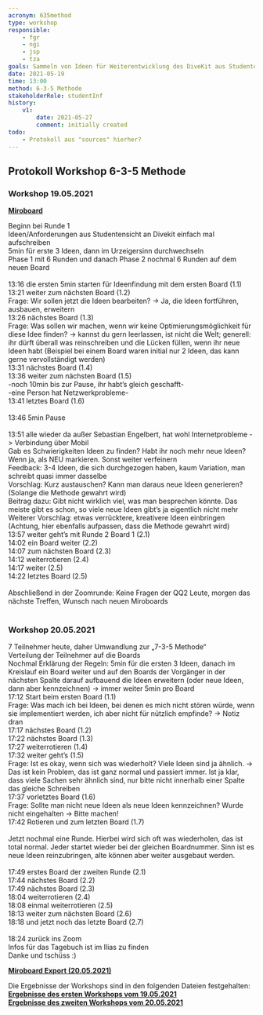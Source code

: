 ```yaml
---
acronym: 635method
type: workshop
responsible: 
    - fgr
    - ngi
    - jsp
    - tza
goals: Sammeln von Ideen für Weiterentwicklung des DiveKit aus Studenten-Sicht
date: 2021-05-19
time: 13:00
method: 6-3-5 Methode
stakeholderRole: studentInf
history:
    v1:
        date: 2021-05-27
        comment: initially created
todo:
    - Protokoll aus "sources" hierher?        
---
```


## Protokoll Workshop 6-3-5 Methode

### Workshop 19.05.2021

**[Miroboard](https://miro.com/app/board/o9J_lER6ffY=/)**

Beginn bei Runde 1  
Ideen/Anforderungen aus Studentensicht an Divekit einfach mal aufschreiben  
5min für erste 3 Ideen, dann im Urzeigersinn durchwechseln  
Phase 1 mit 6 Runden und danach Phase 2 nochmal 6 Runden auf dem neuen Board  
<br>
13:16 die ersten 5min starten für Ideenfindung mit dem ersten Board (1.1)  
13:21 weiter zum nächsten Board (1.2)  
Frage: Wir sollen jetzt die Ideen bearbeiten? -> Ja, die Ideen fortführen, ausbauen, erweitern  
13:26 nächstes Board (1.3)  
Frage: Was sollen wir machen, wenn wir keine Optimierungsmöglichkeit für diese Idee finden? -> kannst du gern leerlassen, ist nicht die Welt; generell: ihr dürft überall was reinschreiben und die Lücken füllen, wenn ihr neue Ideen habt (Beispiel bei einem Board waren initial nur 2 Ideen, das kann gerne vervollständigt werden)  
13:31 nächstes Board (1.4)  
13:36 weiter zum nächsten Board (1.5)  
-noch 10min bis zur Pause, ihr habt’s gleich geschafft-  
-eine Person hat Netzwerkprobleme-  
13:41 letztes Board (1.6)  
<br>
13:46 5min Pause  
<br>
13:51 alle wieder da außer Sebastian Engelbert, hat wohl Internetprobleme -> Verbindung über Mobil  
Gab es Schwierigkeiten Ideen zu finden? Habt ihr noch mehr neue Ideen? Wenn ja, als NEU markieren. Sonst weiter verfeinern  
Feedback: 3-4 Ideen, die sich durchgezogen haben, kaum Variation, man schreibt quasi immer dasselbe  
Vorschlag: Kurz austauschen? Kann man daraus neue Ideen generieren? (Solange die Methode gewahrt wird)  
Beitrag dazu: Gibt nicht wirklich viel, was man besprechen könnte. Das meiste gibt es schon, so viele neue Ideen gibt’s ja eigentlich nicht mehr  
Weiterer Vorschlag: etwas verrücktere, kreativere Ideen einbringen (Achtung, hier ebenfalls aufpassen, dass die Methode gewahrt wird)  
13:57 weiter geht’s mit Runde 2 Board 1 (2.1)  
14:02 ein Board weiter (2.2)  
14:07 zum nächsten Board (2.3)  
14:12 weiterrotieren (2.4)  
14:17 weiter (2.5)  
14:22 letztes Board (2.5)  
<br>
Abschließend in der Zoomrunde: Keine Fragen der QQ2 Leute, morgen das nächste Treffen, Wunsch nach neuen Miroboards
<br>
<br>

### Workshop 20.05.2021

7 Teilnehmer heute, daher Umwandlung zur „7-3-5 Methode“  
Verteilung der Teilnehmer auf die Boards  
Nochmal Erklärung der Regeln: 5min für die ersten 3 Ideen, danach im Kreislauf ein Board weiter und auf den Boards der Vorgänger in der nächsten Spalte darauf aufbauend die Ideen erweitern (oder neue Ideen, dann aber kennzeichnen) -> immer weiter 5min pro Board  
17:12 Start beim ersten Board (1.1)  
Frage: Was mach ich bei Ideen, bei denen es mich nicht stören würde, wenn sie implementiert werden, ich aber nicht für nützlich empfinde? -> Notiz dran  
17:17 nächstes Board (1.2)  
17:22 nächstes Board (1.3)  
17:27 weiterrotieren (1.4)  
17:32 weiter geht’s (1.5)  
Frage: Ist es okay, wenn sich was wiederholt? Viele Ideen sind ja ähnlich. -> Das ist kein Problem, das ist ganz normal und passiert immer. Ist ja klar, dass viele Sachen sehr ähnlich sind, nur bitte nicht innerhalb einer Spalte das gleiche Schreiben  
17:37 vorletztes Board (1.6)  
Frage: Sollte man nicht neue Ideen als neue Ideen kennzeichnen? Wurde nicht eingehalten -> Bitte machen!  
17:42 Rotieren und zum letzten Board (1.7)  
<br>
Jetzt nochmal eine Runde. Hierbei wird sich oft was wiederholen, das ist total normal. 
Jeder startet wieder bei der gleichen Boardnummer. Sinn ist es neue Ideen reinzubringen, alte können aber weiter ausgebaut werden. 
<br>
<br>
17:49 erstes Board der zweiten Runde (2.1)  
17:44 nächstes Board (2.2)  
17:49 nächstes Board (2.3)  
18:04 weiterrotieren (2.4)  
18:08 einmal weiterrotieren (2.5)  
18:13 weiter zum nächsten Board (2.6)  
18:18 und jetzt noch das letzte Board (2.7)  
<br>
18:24 zurück ins Zoom  
Infos für das Tagebuch ist im Ilias zu finden  
Danke und tschüss :)  

**[Miroboard Export (20.05.2021)](../sources/635method_miro.pdf)**
<br>

Die Ergebnisse der Workshops sind in den folgenden Dateien festgehalten:
<br>
**[Ergebnisse des ersten Workshops vom 19.05.2021](../sources/Ergebnisse_6-3-5-Methode-Workshop_Gruppe1.md)**
<br>
**[Ergebnisse des zweiten Workshops vom 20.05.2021](../sources/Ergebnisse_6-3-5-Methode-Workshop_Gruppe2.md)**


